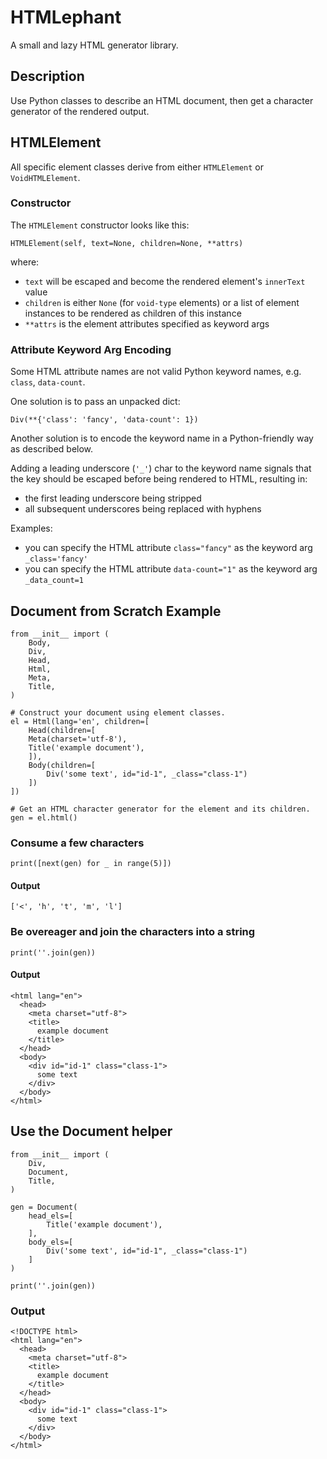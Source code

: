 # HTMLephant
A small and lazy HTML generator library.

## Description
Use Python classes to describe an HTML document, then get a character generator of the rendered output.

## HTMLElement
All specific element classes derive from either `HTMLElement` or `VoidHTMLElement`.

### Constructor
The `HTMLElement` constructor looks like this:
```
HTMLElement(self, text=None, children=None, **attrs)
```
where:
- `text` will be escaped and become the rendered element's `innerText` value
- `children` is either `None` (for `void-type` elements) or a list of element instances to be rendered as children of this instance
- `**attrs` is the element attributes specified as keyword args

### Attribute Keyword Arg Encoding
Some HTML attribute names are not valid Python keyword names, e.g. `class`, `data-count`.

One solution is to pass an unpacked dict:
```
Div(**{'class': 'fancy', 'data-count': 1})
```

Another solution is to encode the keyword name in a Python-friendly way as described below.

Adding a leading underscore (`'_'`) char to the keyword name signals that the key should be escaped before being rendered to HTML, resulting in:
- the first leading underscore being stripped
- all subsequent underscores being replaced with hyphens

Examples:
- you can specify the HTML attribute `class="fancy"` as the keyword arg `_class='fancy'`
- you can specify the HTML attribute `data-count="1"` as the keyword arg `_data_count=1`

## Document from Scratch Example

```
from __init__ import (
    Body,
    Div,
    Head,
    Html,
    Meta,
    Title,
)

# Construct your document using element classes.
el = Html(lang='en', children=[
    Head(children=[
	Meta(charset='utf-8'),
	Title('example document'),
    ]),
    Body(children=[
        Div('some text', id="id-1", _class="class-1")
    ])
])

# Get an HTML character generator for the element and its children.
gen = el.html()
```

### Consume a few characters
```
print([next(gen) for _ in range(5)])
```
#### Output
```
['<', 'h', 't', 'm', 'l']
```

### Be overeager and join the characters into a string
```
print(''.join(gen))
```
#### Output
```
<html lang="en">
  <head>
    <meta charset="utf-8">
    <title>
      example document
    </title>
  </head>
  <body>
    <div id="id-1" class="class-1">
      some text
    </div>
  </body>
</html>
```

## Use the Document helper

```
from __init__ import (
    Div,
    Document,
    Title,
)

gen = Document(
    head_els=[
        Title('example document'),
    ],
    body_els=[
        Div('some text', id="id-1", _class="class-1")
    ]
)

print(''.join(gen))
```
### Output
```
<!DOCTYPE html>
<html lang="en">
  <head>
    <meta charset="utf-8">
    <title>
      example document
    </title>
  </head>
  <body>
    <div id="id-1" class="class-1">
      some text
    </div>
  </body>
</html>
```
